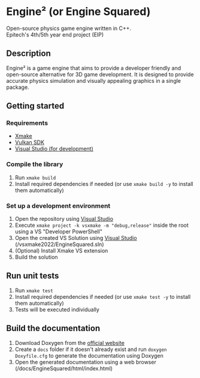# Engine² (or Engine Squared)

Open-source physics game engine written in C++.
<br>
Epitech's 4th/5th year end project (EIP)

## Description

Engine² is a game engine that aims to provide a developer friendly and open-source alternative for 3D game development.
It is designed to provide accurate physics simulation and visually appealing graphics in a single package.

## Getting started

### Requirements

- [Xmake](https://xmake.io/#/)
- [Vulkan SDK](https://vulkan.lunarg.com/sdk/home)
- [Visual Studio (for development)](https://visualstudio.microsoft.com/)

### Compile the library

1. Run `xmake build`
2. Install required dependencies if needed (or use `xmake build -y` to install them automatically)

### Set up a development environment

1. Open the repository using [Visual Studio](https://visualstudio.microsoft.com/)
2. Execute `xmake project -k vsxmake -m "debug,release"` inside the root using a VS "Developer PowerShell"
3. Open the created VS Solution using [Visual Studio](https://visualstudio.microsoft.com/) (/vsxmake2022/EngineSquared.sln)
4. (Optional) Install Xmake VS extension
5. Build the solution

## Run unit tests

1. Run `xmake test`
2. Install required dependencies if needed (or use `xmake test -y` to install them automatically)
3. Tests will be executed individually

## Build the documentation

1. Download Doxygen from the [official website](https://www.doxygen.nl/download.html)
2. Create a `docs` folder if it doesn't already exist and run `doxygen Doxyfile.cfg` to generate the documentation using Doxygen
3. Open the generated documentation using a web browser (/docs/EngineSquared/html/index.html)
